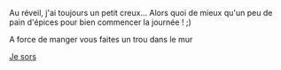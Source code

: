 Au réveil, j'ai toujours un petit creux... Alors quoi de mieux qu'un peu de pain d'épices pour bien
commencer la journée ! ;)

A force de manger vous faites un trou dans le mur

[Je sors](../sortie/chercher-la-sortie.md)
